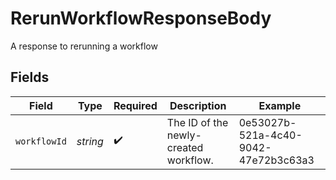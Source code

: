 # RerunWorkflowResponseBody

A response to rerunning a workflow


## Fields

| Field                                 | Type                                  | Required                              | Description                           | Example                               |
| ------------------------------------- | ------------------------------------- | ------------------------------------- | ------------------------------------- | ------------------------------------- |
| `workflowId`                          | *string*                              | :heavy_check_mark:                    | The ID of the newly-created workflow. | 0e53027b-521a-4c40-9042-47e72b3c63a3  |